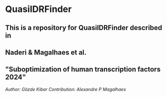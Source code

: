 # QuasiIDRFinder

## This is a repository for QuasiIDRFinder described in
## Naderi & Magalhaes et al.
## "Suboptimization of human transcription factors 2024"

*Author: Gözde Kibar*
*Contribution: Alexandre P Magalhaes*
